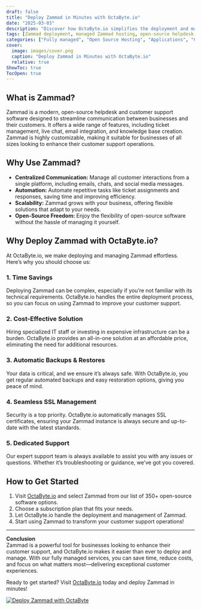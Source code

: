 ```yaml
---
draft: false
title: "Deploy Zammad in Minutes with OctaByte.io"
date: "2025-03-03"
description: "Discover how OctaByte.io simplifies the deployment and management of Zammad, a powerful open-source helpdesk and customer support software. Save time, reduce costs, and enjoy seamless support with OctaByte's fully managed services."
tags: [Zammad deployment, managed Zammad hosting, open-source helpdesk software, OctaByte, customer support software, managed IT services, Zammad setup, Zammad benefits, affordable Zammad hosting, automated backups, SSL management, Zammad support]
categories: ["Fully managed", "Open Source Hosting", "Applications", "Customer Support", "Zammad"]
cover:
  image: images/cover.png
  caption: "Deploy Zammad in Minutes with OctaByte.io"
  relative: true
ShowToc: true
TocOpen: true
---
```



## What is Zammad?

Zammad is a modern, open-source helpdesk and customer support software designed to streamline communication between businesses and their customers. It offers a wide range of features, including ticket management, live chat, email integration, and knowledge base creation. Zammad is highly customizable, making it suitable for businesses of all sizes looking to enhance their customer support operations.

## Why Use Zammad?

- **Centralized Communication:** Manage all customer interactions from a single platform, including emails, chats, and social media messages.
- **Automation:** Automate repetitive tasks like ticket assignments and responses, saving time and improving efficiency.
- **Scalability:** Zammad grows with your business, offering flexible solutions that adapt to your needs.
- **Open-Source Freedom:** Enjoy the flexibility of open-source software without the hassle of managing it yourself.

## Why Deploy Zammad with OctaByte.io?

At OctaByte.io, we make deploying and managing Zammad effortless. Here’s why you should choose us:

### 1. **Time Savings**  
Deploying Zammad can be complex, especially if you’re not familiar with its technical requirements. OctaByte.io handles the entire deployment process, so you can focus on using Zammad to improve your customer support.

### 2. **Cost-Effective Solution**  
Hiring specialized IT staff or investing in expensive infrastructure can be a burden. OctaByte.io provides an all-in-one solution at an affordable price, eliminating the need for additional resources.

### 3. **Automatic Backups & Restores**  
Your data is critical, and we ensure it’s always safe. With OctaByte.io, you get regular automated backups and easy restoration options, giving you peace of mind.

### 4. **Seamless SSL Management**  
Security is a top priority. OctaByte.io automatically manages SSL certificates, ensuring your Zammad instance is always secure and up-to-date with the latest standards.

### 5. **Dedicated Support**  
Our expert support team is always available to assist you with any issues or questions. Whether it’s troubleshooting or guidance, we’ve got you covered.

## How to Get Started

1. Visit [OctaByte.io](https://octabyte.io) and select Zammad from our list of 350+ open-source software options.
2. Choose a subscription plan that fits your needs.
3. Let OctaByte.io handle the deployment and management of Zammad.
4. Start using Zammad to transform your customer support operations!

---

**Conclusion**  
Zammad is a powerful tool for businesses looking to enhance their customer support, and OctaByte.io makes it easier than ever to deploy and manage. With our fully managed services, you can save time, reduce costs, and focus on what matters most—delivering exceptional customer experiences.  

Ready to get started? Visit [OctaByte.io](https://octabyte.io) today and deploy Zammad in minutes!

[![Deploy Zammad with OctaByte](/images/deploy-on-octabyte.png)](https://octabyte.io/fully-managed-open-source-services/applications/customer-support/zammad)